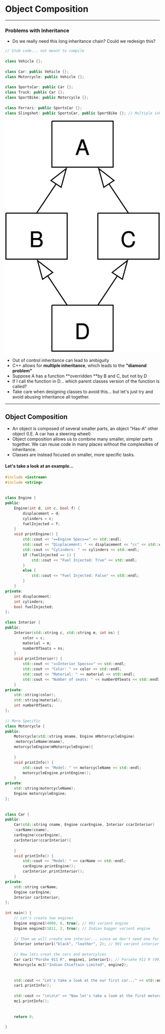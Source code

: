 # Object Composition

---

### Problems with Inheritance

* Do we really need this long inheritance chain? Could we redesign this?

```cpp
// Stub code... not meant to compile

class Vehicle {};

class Car: public Vehicle {};
class Motorcycle: public Vehicle {};

class SportsCar: public Car {};
class Truck: public Car {};
class SportBike: public Motorcycle {};

class Ferrari: public SportsCar {};
class Slingshot: public SportsCar, public SportBike {}; // Multiple inheritance
```

![](/assets/Diamond_inheritance.svg.png)

* Out of control inheritance can lead to ambiguity
* C++ allows for **multiple inheritance**, which leads to the **"diamond problem"**
* Suppose A has a function **overridden **by B and C, but not by D
* If I call the function in D... which parent classes version of the function is called?
* Take care when designing classes to avoid this... but let's just try and avoid abusing inheritance all together. 

---

## Object Composition

* An object is composed of several smaller parts, an object "Has-A" other object \(I.E. A car has a steering wheel\)
* Object composition allows us to combine many smaller, simpler parts together. We can reuse code in many places without the complexities of inheritance. 
* Classes are instead focused on smaller, more specific tasks. 

#### Let's take a look at an example...

```cpp
#include <iostream>
#include <string>


class Engine {
public:
    Engine(int d, int c, bool f) {
        displacement = d;
        cylinders = c;
        fuelInjected = f;
    }
    void printEngine() {
        std::cout << "==Engine Specs==" << std::endl;
        std::cout << "Displacement: " << displacement << "cc" << std::endl;
        std::cout << "Cylinders: " << cylinders << std::endl;
        if (fuelInjected == 1) {
            std::cout << "Fuel Injected: True" << std::endl;
        }
        else {
            std::cout << "Fuel Injected: False" << std::endl;
        }
    }
private:
    int displacement;
    int cylinders;
    bool fuelInjected;
};

class Interior {
public:
    Interior(std::string c, std::string m, int ns) {
        color = c;
        material = m;
        numberOfSeats = ns;
    }
    void printInterior() {
        std::cout << "==Interior Specs==" << std::endl;
        std::cout << "Color: " << color << std::endl;
        std::cout << "Material: " << material << std::endl;
        std::cout << "Number of seats: " << numberOfSeats << std::endl;
    }
private:
    std::string(color);
    std::string(material);
    int numberOfSeats;
};

// More Specific
class Motorcycle {
public:
    Motorcycle(std::string mname, Engine mMotorcycleEngine)
    :motorcycleName(mname),
    motorcycleEngine(mMotorcycleEngine){

    }
    void printInfo() {
        std::cout << "Model: " << motorcycleName << std::endl;
        motorcycleEngine.printEngine();
    }
private:
    std::string(motorcycleName);
    Engine motorcycleEngine;
};


class Car {
public:
    Car(std::string cname, Engine ccarEngine, Interior ccarInterior) 
    :carName(cname),
    carEngine(ccarEngine),
    carInterior(ccarInterior){

    }
    void printInfo() {
        std::cout << "Model: " << carName << std::endl;
        carEngine.printEngine();
        carInterior.printInterior();
    }
private:
    std::string carName;
    Engine carEngine;
    Interior carInterior;
};

int main() {
    // Let's create two engines
    Engine engine1(4000, 6, true); // 991 varient engine
    Engine engine2(1811, 2, true); // Indian bagger varient engine

    // Then we will create one interior... since we don't need one for the motorcycle we are going to create
    Interior interior1("black", "leather", 2); // 991 varient interior

    // Now lets creat the cars and motorcylces
    Car car1("Porshe 911 R", engine1, interior1); // Porsehe 911 R (991 varient)
    Motorcycle mc1("Indian Chieftain Limited", engine2);


    std::cout << "Let's take a look at the our first car..." << std::endl;
    car1.printInfo();

    std::cout << "\n\n\n" << "Now let's take a look at the first motorcycle..." << std::endl;
    mc1.printInfo();


    return 0;

}
```



